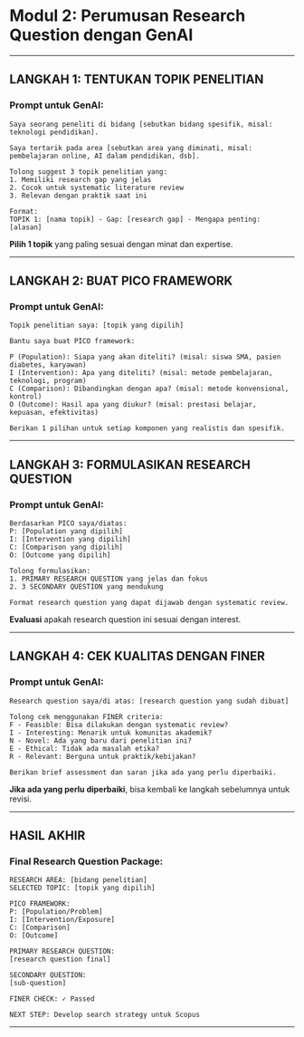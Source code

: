 # Modul 2: Perumusan Research Question dengan GenAI

---

## **LANGKAH 1: TENTUKAN TOPIK PENELITIAN**

### **Prompt untuk GenAI:**
```
Saya seorang peneliti di bidang [sebutkan bidang spesifik, misal: teknologi pendidikan].

Saya tertarik pada area [sebutkan area yang diminati, misal: pembelajaran online, AI dalam pendidikan, dsb].

Tolong suggest 3 topik penelitian yang:
1. Memiliki research gap yang jelas
2. Cocok untuk systematic literature review
3. Relevan dengan praktik saat ini

Format: 
TOPIK 1: [nama topik] - Gap: [research gap] - Mengapa penting: [alasan]
```

**Pilih 1 topik** yang paling sesuai dengan minat dan expertise.

---

## **LANGKAH 2: BUAT PICO FRAMEWORK**

### **Prompt untuk GenAI:**
```
Topik penelitian saya: [topik yang dipilih]

Bantu saya buat PICO framework:

P (Population): Siapa yang akan diteliti? (misal: siswa SMA, pasien diabetes, karyawan)
I (Intervention): Apa yang diteliti? (misal: metode pembelajaran, teknologi, program)
C (Comparison): Dibandingkan dengan apa? (misal: metode konvensional, kontrol)
O (Outcome): Hasil apa yang diukur? (misal: prestasi belajar, kepuasan, efektivitas)

Berikan 1 pilihan untuk setiap komponen yang realistis dan spesifik.
```


---

## **LANGKAH 3: FORMULASIKAN RESEARCH QUESTION**

### **Prompt untuk GenAI:**
```
Berdasarkan PICO saya/diatas:
P: [Population yang dipilih]
I: [Intervention yang dipilih]
C: [Comparison yang dipilih]
O: [Outcome yang dipilih]

Tolong formulasikan:
1. PRIMARY RESEARCH QUESTION yang jelas dan fokus
2. 3 SECONDARY QUESTION yang mendukung

Format research question yang dapat dijawab dengan systematic review.
```

**Evaluasi** apakah research question ini sesuai dengan interest.

---

## **LANGKAH 4: CEK KUALITAS DENGAN FINER**

### **Prompt untuk GenAI:**
```
Research question saya/di atas: [research question yang sudah dibuat]

Tolong cek menggunakan FINER criteria:
F - Feasible: Bisa dilakukan dengan systematic review?
I - Interesting: Menarik untuk komunitas akademik?
N - Novel: Ada yang baru dari penelitian ini?
E - Ethical: Tidak ada masalah etika?
R - Relevant: Berguna untuk praktik/kebijakan?

Berikan brief assessment dan saran jika ada yang perlu diperbaiki.
```

**Jika ada yang perlu diperbaiki**, bisa kembali ke langkah sebelumnya untuk revisi.

---

## **HASIL AKHIR**

### **Final Research Question Package:**
```
RESEARCH AREA: [bidang penelitian]
SELECTED TOPIC: [topik yang dipilih]

PICO FRAMEWORK:
P: [Population/Problem]
I: [Intervention/Exposure]
C: [Comparison]
O: [Outcome]

PRIMARY RESEARCH QUESTION:
[research question final]

SECONDARY QUESTION:
[sub-question]

FINER CHECK: ✓ Passed

NEXT STEP: Develop search strategy untuk Scopus
```

---
